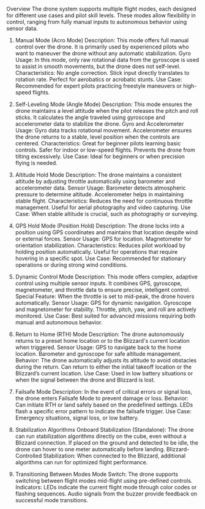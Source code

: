 Overview
The drone system supports multiple flight modes, each designed for different use cases and pilot skill levels. These modes allow flexibility in control, ranging from fully manual inputs to autonomous behavior using sensor data.

1. Manual Mode (Acro Mode)
Description: This mode offers full manual control over the drone. It is primarily used by experienced pilots who want to maneuver the drone without any automatic stabilization.
Gyro Usage: In this mode, only raw rotational data from the gyroscope is used to assist in smooth movements, but the drone does not self-level.
Characteristics:
No angle correction.
Stick input directly translates to rotation rate.
Perfect for aerobatics or acrobatic stunts.
Use Case: Recommended for expert pilots practicing freestyle maneuvers or high-speed flights.

2. Self-Leveling Mode (Angle Mode)
Description: This mode ensures the drone maintains a level attitude when the pilot releases the pitch and roll sticks. It calculates the angle traveled using gyroscope and accelerometer data to stabilize the drone.
Gyro and Accelerometer Usage:
Gyro data tracks rotational movement.
Accelerometer ensures the drone returns to a stable, level position when the controls are centered.
Characteristics:
Great for beginner pilots learning basic controls.
Safer for indoor or low-speed flights.
Prevents the drone from tilting excessively.
Use Case: Ideal for beginners or when precision flying is needed.

3. Altitude Hold Mode
Description: The drone maintains a consistent altitude by adjusting throttle automatically using barometer and accelerometer data.
Sensor Usage:
Barometer detects atmospheric pressure to determine altitude.
Accelerometer helps in maintaining stable flight.
Characteristics:
Reduces the need for continuous throttle management.
Useful for aerial photography and video capturing.
Use Case: When stable altitude is crucial, such as photography or surveying.

4. GPS Hold Mode (Position Hold)
Description: The drone locks into a position using GPS coordinates and maintains that location despite wind or external forces.
Sensor Usage:
GPS for location.
Magnetometer for orientation stabilization.
Characteristics:
Reduces pilot workload by holding position automatically.
Useful for operations that require hovering in a specific spot.
Use Case: Recommended for stationary operations or during strong wind conditions.

5. Dynamic Control Mode
Description: This mode offers complex, adaptive control using multiple sensor inputs. It combines GPS, gyroscope, magnetometer, and throttle data to ensure precise, intelligent control.
Special Feature: When the throttle is set to mid-peak, the drone hovers automatically.
Sensor Usage:
GPS for dynamic navigation.
Gyroscope and magnetometer for stability.
Throttle, pitch, yaw, and roll are actively monitored.
Use Case: Best suited for advanced missions requiring both manual and autonomous behavior.

6. Return to Home (RTH) Mode
Description: The drone autonomously returns to a preset home location or to the Blizzard's current location when triggered.
Sensor Usage:
GPS to navigate back to the home location.
Barometer and gyroscope for safe altitude management.
Behavior:
The drone automatically adjusts its altitude to avoid obstacles during the return.
Can return to either the initial takeoff location or the Blizzard’s current location.
Use Case: Used in low battery situations or when the signal between the drone and Blizzard is lost.

7. Failsafe Mode
Description: In the event of critical errors or signal loss, the drone enters Failsafe Mode to prevent damage or loss.
Behavior:
Can initiate RTH or land safely based on the predefined settings.
LEDs flash a specific error pattern to indicate the failsafe trigger.
Use Case: Emergency situations, signal loss, or low battery.

8. Stabilization Algorithms
Onboard Stabilization (Standalone): The drone can run stabilization algorithms directly on the cube, even without a Blizzard connection.
If placed on the ground and detected to be idle, the drone can hover to one meter automatically before landing.
Blizzard-Controlled Stabilization: When connected to the Blizzard, additional algorithms can run for optimized flight performance.

9. Transitioning Between Modes
Mode Switch: The drone supports switching between flight modes mid-flight using pre-defined controls.
Indicators:
LEDs indicate the current flight mode through color codes or flashing sequences.
Audio signals from the buzzer provide feedback on successful mode transitions.
